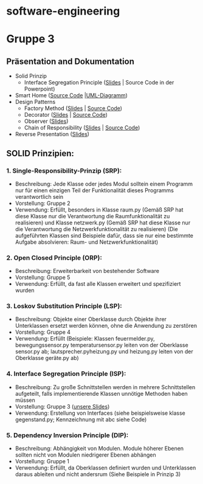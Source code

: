 # software-engineering
# Gruppe 3


## Präsentation and Dokumentation

- Solid Prinzip
  - Interface Segregation Principle ([Slides](./01_SOLID-Prinzipien/SOLID-Prinzipien_ISP.pdf) | Source Code in der Powerpoint)
- Smart Home ([Source Code](./02_SmartHome/smarthome-python) |[UML-Diagramm](./02_SmartHome/UML-SmartHome.pdf))
- Design Patterns
  - Factory Method ([Slides](./03_design_patterns/builder/presentations/builder.pdf) | [Source Code](./03_DesignPattern_FactoryMethod/Codebeispiel_FactoryMethod.py))
  - Decorator ([Slides](./05_DesignPattern_Decorator/Design_Pattern_Decorator.pdf) | [Source Code](./05_DesignPattern_Decorator/decorator.py))
  - Observer ([Slides](./06_DesignPattern_Observer/DesignPattern_Observer.pdf))
  - Chain of Responsibility ([Slides](./07_DesignPattern_ChainOfResponsibility/DesignPattern_ChainOfResponsibility.pdf) | [Source Code](./07_DesignPattern_ChainOfResponsibility/Codebeispiel_ChainOfResponsibility.py))
- Reverse Presentation ([Slides](./04_Making_architecture_Matter_Martin_Fowler/Making_Architecture_Matter.pdf))

## SOLID Prinzipien:

### 1. Single-Responsibility-Prinzip (SRP):
- Beschreibung: Jede Klasse oder jedes Modul solltein einem Programm nur für einen einzigen Teil der Funktionalität dieses Programms verantwortlich sein 
- Vorstellung: Gruppe 2
- Verwendung: Erfüllt, besonders in Klasse raum.py (Gemäß SRP hat diese Klasse nur die Verantwortung die Raumfunktionalität zu realisieren) und Klasse netzwerk.py (Gemäß SRP hat diese Klasse nur die Verantwortung die Netzwerkfunktionalität zu realisieren) (Die aufgeführten Klassen sind Beispiele dafür, dass sie nur eine bestimmte Aufgabe absolvieren: Raum- und Netzwerkfunktionalität)

### 2. Open Closed Principle (ORP): 
- Beschreibung: Erweiterbarkeit von bestehender Software
- Vorstellung: Gruppe 5
- Verwendung: Erfüllt, da fast alle Klassen erweitert und spezifiziert wurden

### 3. Loskov Substitution Principle (LSP):
- Beschreibung: Objekte einer Oberklasse durch Objekte ihrer Unterklassen ersetzt werden können, ohne die Anwendung zu zerstören
- Vorstellung: Gruppe 4
- Verwendung: Erfüllt (Beispiele: Klassen feuermelder.py, bewegungssensor.py temperatursensor.py leiten von der Oberklasse sensor.py ab; lautsprecher.pyheizung.py und heizung.py leiten von der Oberklasse geräte.py ab)

### 4. Interface Segregation Principle (ISP):
- Beschreibung: Zu große Schnittstellen werden in mehrere Schnittstellen aufgeteilt, falls implementierende Klassen unnötige Methoden haben müssen
- Vorstellung: Gruppe 3 ([unsere Slides](./01_SOLID-Prinzipien/SOLID-Prinzipien_ISP.pdf))
- Verwendung: Erstellung von Interfaces (siehe beispielsweise klasse gegenstand.py; Kennzeichnung mit abc siehe Code)


### 5. Dependency Inversion Principle (DIP):
- Beschreibung: Abhängigkeit von Modulen. Module höherer Ebenen sollten nicht von Modulen niedrigerer Ebenen abhängen
- Vorstellung: Gruppe 1
- Verwendung: Erfüllt, da Oberklassen definiert wurden und Unterklassen daraus ableiten und nicht andersrum (Siehe Beispiele in Prinzip 3)






